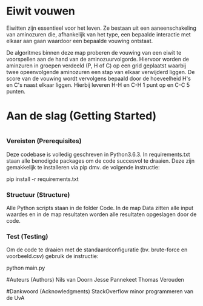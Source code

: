 # Eiwit vouwen
Eiwitten zijn essentieel voor het leven. Ze bestaan uit een aaneenschakeling van aminozuren die, afhankelijk van het type, een bepaalde interactie met elkaar aan gaan waardoor een bepaalde vouwing ontstaat.
<p>De algoritmes binnen deze map proberen de vouwing van een eiwit te voorspellen aan de hand van de aminozuurvolgorde. Hiervoor worden de aminzuren in groepen verdeeld (P, H of C) op een grid geplaatst waarbij twee opeenvolgende aminozuren een stap van elkaar verwijderd liggen. De score van de vouwing wordt vervolgens bepaald door de hoeveelheid H's en C's naast elkaar liggen. Hierbij leveren H-H en C-H 1 punt op en C-C 5 punten.

<h1>Aan de slag (Getting Started)<h1>
<h3>Vereisten (Prerequisites)</h3>
Deze codebase is volledig geschreven in Python3.6.3. In requirements.txt staan alle benodigde packages om de code succesvol te draaien. Deze zijn gemakkelijk te installeren via pip dmv. de volgende instructie:

<p>pip install -r requirements.txt

<h3>Structuur (Structure)</h3>
Alle Python scripts staan in de folder Code. In de map Data zitten alle input waardes en in de map resultaten worden alle resultaten opgeslagen door de code.

<h3>Test (Testing)</h3>
Om de code te draaien met de standaardconfiguratie (bv. brute-force en voorbeeld.csv) gebruik de instructie:</br>

python main.py

#Auteurs (Authors)
Nils van Doorn
Jesse Pannekeet
Thomas Verouden

#Dankwoord (Acknowledgments)
StackOverflow
minor programmeren van de UvA
